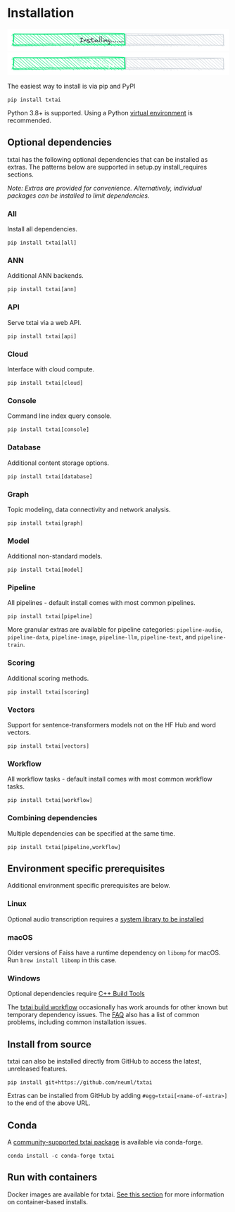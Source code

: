 # Installation

![install](images/install.png#only-light)
![install](images/install-dark.png#only-dark)

The easiest way to install is via pip and PyPI

```
pip install txtai
```

Python 3.8+ is supported. Using a Python [virtual environment](https://docs.python.org/3/library/venv.html) is recommended.

## Optional dependencies

txtai has the following optional dependencies that can be installed as extras. The patterns below are supported
in setup.py install_requires sections.

_Note: Extras are provided for convenience. Alternatively, individual packages can be installed to limit dependencies._

### All

Install all dependencies.

```
pip install txtai[all]
```

### ANN

Additional ANN backends.

```
pip install txtai[ann]
```

### API

Serve txtai via a web API.

```
pip install txtai[api]
```

### Cloud

Interface with cloud compute.

```
pip install txtai[cloud]
```

### Console

Command line index query console.

```
pip install txtai[console]
```

### Database

Additional content storage options.

```
pip install txtai[database]
```

### Graph

Topic modeling, data connectivity and network analysis.

```
pip install txtai[graph]
```

### Model

Additional non-standard models.

```
pip install txtai[model]
```

### Pipeline

All pipelines - default install comes with most common pipelines.

```
pip install txtai[pipeline]
```

More granular extras are available for pipeline categories: `pipeline-audio`, `pipeline-data`, `pipeline-image`, `pipeline-llm`, `pipeline-text`, and `pipeline-train`.

### Scoring

Additional scoring methods.

```
pip install txtai[scoring]
```

### Vectors

Support for sentence-transformers models not on the HF Hub and word vectors.

```
pip install txtai[vectors]
```

### Workflow

All workflow tasks - default install comes with most common workflow tasks.

```
pip install txtai[workflow]
```

### Combining dependencies

Multiple dependencies can be specified at the same time.

```
pip install txtai[pipeline,workflow]
```

## Environment specific prerequisites

Additional environment specific prerequisites are below.

### Linux

Optional audio transcription requires a [system library to be installed](https://github.com/bastibe/python-soundfile#installation)

### macOS

Older versions of Faiss have a runtime dependency on `libomp` for macOS. Run `brew install libomp` in this case.

### Windows

Optional dependencies require [C++ Build Tools](https://visualstudio.microsoft.com/visual-cpp-build-tools/)

The [txtai build workflow](https://github.com/neuml/txtai/blob/master/.github/workflows/build.yml) occasionally has work arounds for other known but temporary dependency issues. The [FAQ](../faq) also has a list of common problems, including common installation issues.

## Install from source

txtai can also be installed directly from GitHub to access the latest, unreleased features.

    pip install git+https://github.com/neuml/txtai

Extras can be installed from GitHub by adding `#egg=txtai[<name-of-extra>]` to the end of the above URL.

## Conda

A [community-supported txtai package](https://anaconda.org/conda-forge/txtai) is available via conda-forge.

    conda install -c conda-forge txtai

## Run with containers

Docker images are available for txtai. [See this section](../cloud) for more information on container-based installs.
